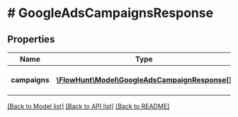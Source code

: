 # # GoogleAdsCampaignsResponse

## Properties

Name | Type | Description | Notes
------------ | ------------- | ------------- | -------------
**campaigns** | [**\FlowHunt\Model\GoogleAdsCampaignResponse[]**](GoogleAdsCampaignResponse.md) | List of Google Ads Campaigns |

[[Back to Model list]](../../README.md#models) [[Back to API list]](../../README.md#endpoints) [[Back to README]](../../README.md)
